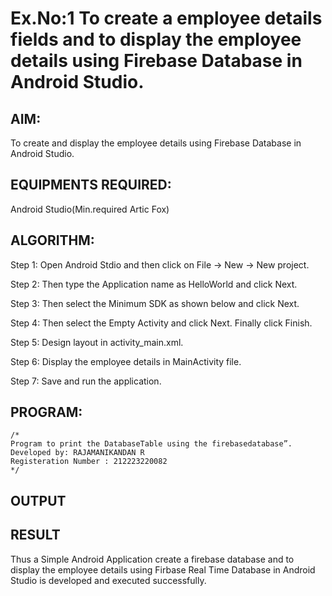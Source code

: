 
# Ex.No:1 To create a employee details fields and to display the employee details using Firebase Database in Android Studio.


## AIM:

To create and display the employee details using Firebase Database in Android Studio.

## EQUIPMENTS REQUIRED:

Android Studio(Min.required Artic Fox)

## ALGORITHM:

Step 1: Open Android Stdio and then click on File -> New -> New project.

Step 2: Then type the Application name as HelloWorld and click Next. 

Step 3: Then select the Minimum SDK as shown below and click Next.

Step 4: Then select the Empty Activity and click Next. Finally click Finish.

Step 5: Design layout in activity_main.xml.

Step 6: Display the employee details in MainActivity file.

Step 7: Save and run the application.

## PROGRAM:
```
/*
Program to print the DatabaseTable using the firebasedatabase”.
Developed by: RAJAMANIKANDAN R
Registeration Number : 212223220082
*/
```

## OUTPUT




## RESULT
Thus a Simple Android Application create a firebase database and to display the employee details using Firbase Real Time Database in Android Studio is developed and executed successfully.
